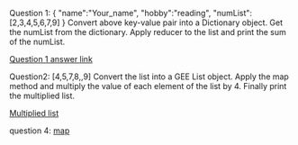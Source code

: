 Question 1:
{
  "name":"Your_name",
  "hobby":"reading",
  "numList":[2,3,4,5,6,7,9]
}
Convert above key-value pair into a Dictionary object. Get the numList from the dictionary. Apply reducer to the list and print the sum of the numList.

[Question 1 answer link](https://code.earthengine.google.com/9fe8a4e258bb4d41d66934ac3d2467e2)


Question2:
[4,5,7,8,,9] Convert the list into a GEE List object. Apply the map method and multiply the value of each element of the list by 4. Finally print the multiplied list.

[Multiplied list](https://code.earthengine.google.com/32288a43753d8b01a7ba26fb94f51b78)

question 4:
[map](https://code.earthengine.google.com/bf05dbeea722ad09a0b9df0f14011b09)
